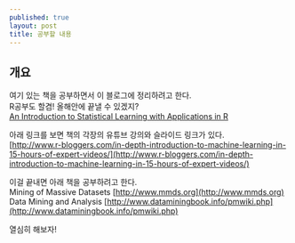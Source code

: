 ```yaml
---
published: true
layout: post
title: 공부할 내용
---
```



## 개요
여기 있는 책을 공부하면서 이 블로그에 정리하려고 한다.  
R공부도 할겸! 올해안에 끝낼 수 있겠지?  
[An Introduction to Statistical Learning with Applications in R](http://www-bcf.usc.edu/~gareth/ISL/ )

아래 링크를 보면 책의 각장의 유튜브 강의와 슬라이드 링크가 있다.  
[http://www.r-bloggers.com/in-depth-introduction-to-machine-learning-in-15-hours-of-expert-videos/](http://www.r-bloggers.com/in-depth-introduction-to-machine-learning-in-15-hours-of-expert-videos/)  
  
이걸 끝내면 아래 책을 공부하려고 한다.  
Mining of Massive Datasets [http://www.mmds.org](http://www.mmds.org)  
Data Mining and Analysis [http://www.dataminingbook.info/pmwiki.php](http://www.dataminingbook.info/pmwiki.php)  
  
열심히 해보자!
